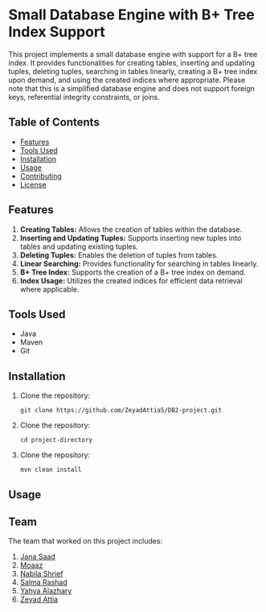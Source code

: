 # Small Database Engine with B+ Tree Index Support

This project implements a small database engine with support for a B+ tree index. It provides functionalities for creating tables, inserting and updating tuples, deleting tuples, searching in tables linearly, creating a B+ tree index upon demand, and using the created indices where appropriate. Please note that this is a simplified database engine and does not support foreign keys, referential integrity constraints, or joins.

## Table of Contents

- [Features](#features)
- [Tools Used](#tools-used)
- [Installation](#installation)
- [Usage](#usage)
- [Contributing](#contributing)
- [License](#license)

## Features

1. **Creating Tables:** Allows the creation of tables within the database.
2. **Inserting and Updating Tuples:** Supports inserting new tuples into tables and updating existing tuples.
3. **Deleting Tuples:** Enables the deletion of tuples from tables.
4. **Linear Searching:** Provides functionality for searching in tables linearly.
5. **B+ Tree Index:** Supports the creation of a B+ tree index on demand.
6. **Index Usage:** Utilizes the created indices for efficient data retrieval where applicable.

## Tools Used

- Java
- Maven
- Git

## Installation

1. Clone the repository:
   ```shell
   git clone https://github.com/ZeyadAttia5/DB2-project.git
   ```
2. Clone the repository:
   ```shell
   cd project-directory
   ```
3. Clone the repository:
   ```shell
   mvn clean install
   ```

## Usage

## Team
The team that worked on this project includes:

1. [Jana Saad](https://github.com/janasaad7) 
2. [Moaaz](https://github.com/Moaaz101) 
3. [Nabila Shrief](https://github.com/nabilasherif) 
4. [Salma Rashad](https://github.com/salmarashad)
5. [Yahya Alazhary](https://github.com/YahyaAlAzhary) 
6. [Zeyad Attia](https://github.com/ZeyadAttia5) 

